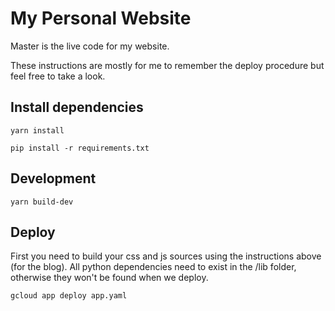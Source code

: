 # My Personal Website

Master is the live code for my website.

These instructions are mostly for me to remember the deploy procedure but feel free to take a look.

## Install dependencies

```
yarn install
```

```
pip install -r requirements.txt
```

## Development
```
yarn build-dev
```


## Deploy
First you need to build your css and js sources using the instructions above (for the blog). All python dependencies need to exist in the  /lib folder, otherwise they won't be found when we deploy. 

```
gcloud app deploy app.yaml
```
